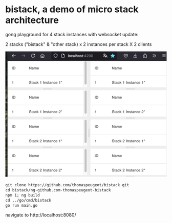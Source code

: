 # bistack, a demo of micro stack architecture

gong playground for 4 stack instances with websocket update:

2 stacks ("bistack" & "other stack) x 2 instances per stack X 2 clients

![alt text](image.png)

```
git clone https://github.com/thomaspeugeot/bistack.git
cd bistack/ng-github.com-thomaspeugeot-bistack
npm i; ng build
cd ../go/cmd/bistack
go run main.go
```

navigate to http://localhost:8080/
